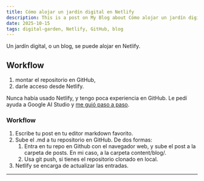 ```yaml
---
title: Cómo alojar un jardín digital en Netlify
description: This is a post on My Blog about Cómo alojar un jardín digital en Netlify.
date: 2025-10-15
tags: digital-garden, Netlify, GitHub, blog
---
```

Un jardín digital, o un blog, se puede alojar en Netlify.

## Workflow
1. montar el repositorio en GitHub, 
2. darle acceso desde Netlify. 

Nunca había usado Netlify, y tengo poca experiencia en GitHub. Le pedí ayuda a Google AI Studio y [me guió paso a paso](https://base-uno.netlify.app/blog/publish-your-blog-with-netlify/).

### Workflow

1. Escribe tu post en tu editor markdown favorito.
2. Sube el .md a tu repositorio en GitHub. De dos formas:
	1. Entra en tu repo en Github con el navegador web, y sube el post a la carpeta de posts. En mi caso, a la carpeta content/blog/.
	2. Usa git push, si tienes el repositorio clonado en local.
3. Netlify se encarga de actualizar las entradas.


---
